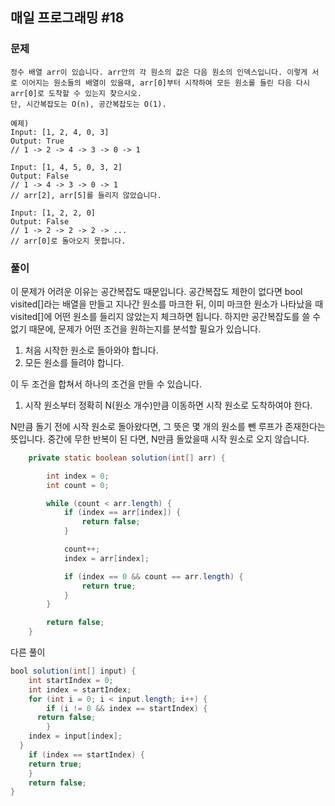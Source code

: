 ## 매일 프로그래밍 #18

### 문제

```
정수 배열 arr이 있습니다. arr안의 각 원소의 값은 다음 원소의 인덱스입니다. 이렇게 서로 이어지는 원소들의 배열이 있을때, arr[0]부터 시작하여 모든 원소를 들린 다음 다시 arr[0]로 도착할 수 있는지 찾으시오. 
단, 시간복잡도는 O(n), 공간복잡도는 O(1).

예제)
Input: [1, 2, 4, 0, 3] 
Output: True
// 1 -> 2 -> 4 -> 3 -> 0 -> 1

Input: [1, 4, 5, 0, 3, 2]
Output: False
// 1 -> 4 -> 3 -> 0 -> 1
// arr[2], arr[5]를 들리지 않았습니다.

Input: [1, 2, 2, 0]
Output: False
// 1 -> 2 -> 2 -> 2 -> ...
// arr[0]로 돌아오지 못합니다.
```



### 풀이

이 문제가 어려운 이유는 공간복잡도 때문입니다. 공간복잡도 제한이 없다면 bool visited[]라는 배열을 만들고 지나간 원소를 마크한 뒤, 이미 마크한 원소가 나타났을 때 visited[]에 어떤 원소를 들리지 않았는지 체크하면 됩니다. 하지만 공간복잡도를 쓸 수 없기 때문에, 문제가 어떤 조건을 원하는지를 분석할 필요가 있습니다.

1. 처음 시작한 원소로 돌아와야 합니다. 
2. 모든 원소를 들려야 합니다.

이 두 조건을 합쳐서 하나의 조건을 만들 수 있습니다.

1. 시작 원소부터 정확히 N(원소 개수)만큼 이동하면 시작 원소로 도착하여야 한다.

N만큼 돌기 전에 시작 원소로 돌아왔다면, 그 뜻은 몇 개의 원소를 뺀 루프가 존재한다는 뜻입니다. 중간에 무한 반복이 된 다면, N만큼 돌았을때 시작 원소로 오지 않습니다.

```java
    private static boolean solution(int[] arr) {

        int index = 0;
        int count = 0;

        while (count < arr.length) {
            if (index == arr[index]) {
                return false;
            }

            count++;
            index = arr[index];

            if (index == 0 && count == arr.length) {
                return true;
            }
        }

        return false;
    }
```



다른 풀이

```java
bool solution(int[] input) {
	int startIndex = 0;
	int index = startIndex;
	for (int i = 0; i < input.length; i++) {
		if (i != 0 && index == startIndex) { 
      return false;
		}
	index = input[index]; 
  }
	if (index == startIndex) { 
    return true;
	}
    return false;
}
```

